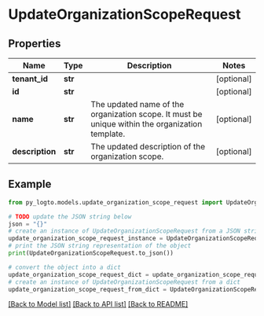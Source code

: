 # UpdateOrganizationScopeRequest


## Properties

Name | Type | Description | Notes
------------ | ------------- | ------------- | -------------
**tenant_id** | **str** |  | [optional] 
**id** | **str** |  | [optional] 
**name** | **str** | The updated name of the organization scope. It must be unique within the organization template. | [optional] 
**description** | **str** | The updated description of the organization scope. | [optional] 

## Example

```python
from py_logto.models.update_organization_scope_request import UpdateOrganizationScopeRequest

# TODO update the JSON string below
json = "{}"
# create an instance of UpdateOrganizationScopeRequest from a JSON string
update_organization_scope_request_instance = UpdateOrganizationScopeRequest.from_json(json)
# print the JSON string representation of the object
print(UpdateOrganizationScopeRequest.to_json())

# convert the object into a dict
update_organization_scope_request_dict = update_organization_scope_request_instance.to_dict()
# create an instance of UpdateOrganizationScopeRequest from a dict
update_organization_scope_request_from_dict = UpdateOrganizationScopeRequest.from_dict(update_organization_scope_request_dict)
```
[[Back to Model list]](../README.md#documentation-for-models) [[Back to API list]](../README.md#documentation-for-api-endpoints) [[Back to README]](../README.md)


